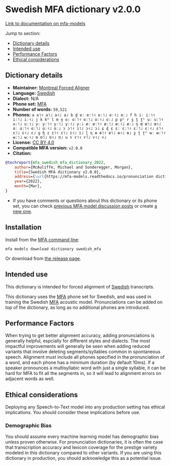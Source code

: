 
# Swedish MFA dictionary v2.0.0

[Link to documentation on mfa-models](https://mfa-models.readthedocs.io/en/main/dictionary/swedish_mfa.html)

Jump to section:

- [Dictionary details](#dictionary-details)
- [Intended use](#intended-use)
- [Performance Factors](#performance-factors)
- [Ethical considerations](#ethical-considerations)

## Dictionary details

- **Maintainer:** [Montreal Forced Aligner](https://montreal-forced-aligner.readthedocs.io/)
- **Language:** [Swedish](https://en.wikipedia.org/wiki/Swedish_language)
- **Dialect:** N/A
- **Phone set:** [MFA](https://mfa-models.readthedocs.io/en/refactor/mfa_phone_set.html#swedish)
- **Number of words:** `59,521`
- **Phones:** `a a˥˧ a˥˩ a˧˩ a˩ b d̪ eː eː˥˧ eː˥˩ eː˧˩ eː˩ f h iː iː˥˧ iː˥˩ iː˧˩ j k kʰ l m n̪ oː oː˥˧ oː˥˩ oː˧˩ oː˩ p pʰ r s̪ t̪ t̪ʰ uː uː˥˧ uː˥˩ uː˧˩ yː yː˥˧ yː˥˩ yː˧˩ yː˩ øː øː˥˧ øː˥˩ øː˧˩ øː˩ ŋ œ œ˥˩ œ˧˩ ɑː ɑː˥˧ ɑː˥˩ ɑː˧˩ ɑː˩ ɔ ɔ˥˧ ɔ˥˩ ɔ˧˩ ɔ˩ ɕ ɖ ɛ ɛː ɛː˥˧ ɛː˥˩ ɛː˧˩ ɛ˥˧ ɛ˥˩ ɛ˧˩ ɛ˩ ɡ ɧ ɪ ɪ˥˧ ɪ˥˩ ɪ˧˩ ɪ˩ ɭ ɳ ɵ ɵ˥˧ ɵ˥˩ ɵ˧˩ ɵ˩ ʂ ʈ ʈʰ ʉː ʉː˥˧ ʉː˥˩ ʉː˧˩ ʊ ʊ˥˩ ʊ˧˩ ʊ˩ ʋ ʏ ʏ˥˧ ʏ˥˩ ʏ˧˩ ʏ˩`
- **License:** [CC BY 4.0](https://github.com/MontrealCorpusTools/mfa-models/tree/main/dictionary/swedish/mfa/v2.0.0/LICENSE)
- **Compatible MFA version:** `v2.0.0`
- **Citation:**

```bibtex
@techreport{mfa_swedish_mfa_dictionary_2022,
	author={McAuliffe, Michael and Sonderegger, Morgan},
	title={Swedish MFA dictionary v2.0.0},
	address={\url{https://mfa-models.readthedocs.io/pronunciation dictionary/Swedish/Swedish MFA dictionary v2_0_0.html}},
	year={2022},
	month={Mar},
}
```

- If you have comments or questions about this dictionary or its phone set, you can check [previous MFA model discussion posts](https://github.com/MontrealCorpusTools/mfa-models/discussions?discussions_q=Swedish+MFA+dictionary+v2.0.0) or create [a new one](https://github.com/MontrealCorpusTools/mfa-models/discussions/new).

## Installation

Install from the [MFA command line](https://montreal-forced-aligner.readthedocs.io/en/latest/user_guide/models/index.html):

```
mfa models download dictionary swedish_mfa
```

Or download from [the release page](https://github.com/MontrealCorpusTools/mfa-models/releases/tag/dictionary-swedish_mfa-v2.0.0).

## Intended use

This dictionary is intended for forced alignment of [Swedish](https://en.wikipedia.org/wiki/Swedish_language) transcripts.

This dictionary uses the [MFA](https://mfa-models.readthedocs.io/en/refactor/mfa_phone_set.html#swedish) phone set for Swedish, and was used in training the Swedish [MFA](https://mfa-models.readthedocs.io/en/refactor/mfa_phone_set.html#swedish) acoustic model.
Pronunciations can be added on top of the dictionary, as long as no additional phones are introduced.

## Performance Factors

When trying to get better alignment accuracy, adding pronunciations is generally helpful, espcially for different styles and dialects.
The most impactful improvements will generally be seen when adding reduced variants that
involve deleting segments/syllables common in spontaneous speech.  Alignment must include all phones specified in the pronunciation of a word, and each phone has
a minimum duration (by default 10ms). If a speaker pronounces a multisyllabic word with just a single syllable, it can be hard for MFA to fit all the segments in,
so it will lead to alignment errors on adjacent words as well.

## Ethical considerations

Deploying any Speech-to-Text model into any production setting has ethical implications. You should consider these implications before use.

### Demographic Bias

You should assume every machine learning model has demographic bias unless proven otherwise.
For pronunciation dictionaries, it is often the case that transcription accuracy and lexicon coverage for the prestige variety modeled in this dictionary compared to other variants.
If you are using this dictionary in production, you should acknowledge this as a potential issue.
